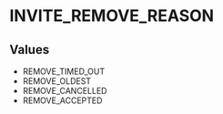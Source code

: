 # INVITE_REMOVE_REASON

## Values
* REMOVE_TIMED_OUT
* REMOVE_OLDEST
* REMOVE_CANCELLED
* REMOVE_ACCEPTED